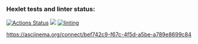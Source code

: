 ### Hexlet tests and linter status:
[![Actions Status](https://github.com/tonnyhawk93/frontend-project-lvl1/workflows/hexlet-check/badge.svg)](https://github.com/tonnyhawk93/frontend-project-lvl1/actions)
<a href="https://codeclimate.com/github/codeclimate/codeclimate/maintainability"><img src="https://api.codeclimate.com/v1/badges/a99a88d28ad37a79dbf6/maintainability" /></a>
[![linting](https://github.com/tonnyhawk93/frontend-project-lvl1/actions/workflows/linting.yml/badge.svg)](https://github.com/tonnyhawk93/frontend-project-lvl1/actions/workflows/linting.yml)

https://asciinema.org/connect/bef742c9-f67c-4f5d-a5be-a789e8699c84